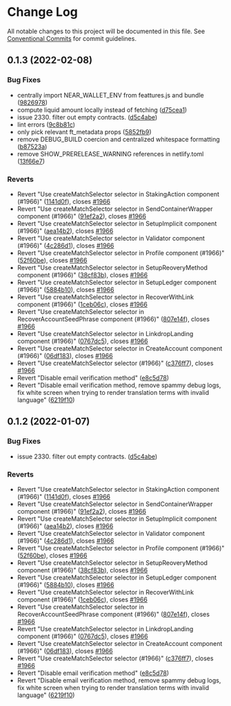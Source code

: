 # Change Log

All notable changes to this project will be documented in this file.
See [Conventional Commits](https://conventionalcommits.org) for commit guidelines.

## 0.1.3 (2022-02-08)


### Bug Fixes

* centrally import NEAR_WALLET_ENV from feattures.js and bundle ([9826978](https://github.com/near/near-wallet/commit/9826978014be945c05164cc365646c5bb8b8cc78))
* compute liquid amount locally instead of fetching ([d75cea1](https://github.com/near/near-wallet/commit/d75cea16b3ecc65221339bafefd90fdc719e17a4))
* issue 2330. filter out empty contracts. ([d5c4abe](https://github.com/near/near-wallet/commit/d5c4abebdc77399ef4f42ee6756d48b0802e40b5))
* lint errors ([9c8b81c](https://github.com/near/near-wallet/commit/9c8b81c09943eb7c41ed6fee62da390232fde4e4))
* only pick relevant ft_metadata props ([5852fb9](https://github.com/near/near-wallet/commit/5852fb996d37fa96deb596030432bc80d2fca683))
* remove DEBUG_BUILD coercion and centralized whitespace formatting ([b87523a](https://github.com/near/near-wallet/commit/b87523abebe02c4fd38651ee5e1c71d3f6c0ff64))
* remove SHOW_PRERELEASE_WARNING references in netlify.toml ([13f66e7](https://github.com/near/near-wallet/commit/13f66e7c7aaff01ac4ea4a06da8a8fee446eff14))


### Reverts

* Revert "Use createMatchSelector selector in StakingAction component (#1966)" ([1141d0f](https://github.com/near/near-wallet/commit/1141d0f81fa25c36d95060e72f5ddd2d1a9d4fa9)), closes [#1966](https://github.com/near/near-wallet/issues/1966)
* Revert "Use createMatchSelector selector in SendContainerWrapper component (#1966)" ([91ef2a2](https://github.com/near/near-wallet/commit/91ef2a2e6fc05db63ccef58d341fe564bb42472a)), closes [#1966](https://github.com/near/near-wallet/issues/1966)
* Revert "Use createMatchSelector selector in SetupImplicit component (#1966)" ([aea14b2](https://github.com/near/near-wallet/commit/aea14b2ce0f82c8468ac5fc870dc1c7a0adbdc15)), closes [#1966](https://github.com/near/near-wallet/issues/1966)
* Revert "Use createMatchSelector selector in Validator component (#1966)" ([4c286d1](https://github.com/near/near-wallet/commit/4c286d142d2c04a7a585aa23850faaca15e4b4ca)), closes [#1966](https://github.com/near/near-wallet/issues/1966)
* Revert "Use createMatchSelector selector in Profile component (#1966)" ([52f60be](https://github.com/near/near-wallet/commit/52f60beffe83b5326920e2d806d745ce00e409eb)), closes [#1966](https://github.com/near/near-wallet/issues/1966)
* Revert "Use createMatchSelector selector in SetupReoveryMethod component (#1966)" ([38cf83b](https://github.com/near/near-wallet/commit/38cf83b6cae9ea94f91d7683b32e26b3d54d7f37)), closes [#1966](https://github.com/near/near-wallet/issues/1966)
* Revert "Use createMatchSelector selector in SetupLedger component (#1966)" ([5884b10](https://github.com/near/near-wallet/commit/5884b103888d49cf655ee249e031ea26b5e45a9f)), closes [#1966](https://github.com/near/near-wallet/issues/1966)
* Revert "Use createMatchSelector selector in RecoverWithLink component (#1966)" ([1ceb06c](https://github.com/near/near-wallet/commit/1ceb06c4cb0c10fbb16ec86cc8f6ac65f67bd9a7)), closes [#1966](https://github.com/near/near-wallet/issues/1966)
* Revert "Use createMatchSelector selector in RecoverAccountSeedPhrase component (#1966)" ([807e14f](https://github.com/near/near-wallet/commit/807e14fda4db64316d3ca1b320d46b04b51f04ea)), closes [#1966](https://github.com/near/near-wallet/issues/1966)
* Revert "Use createMatchSelector selector in LinkdropLanding component (#1966)" ([0767dc5](https://github.com/near/near-wallet/commit/0767dc5a96fb4e3885feb619ce6cd70be3e21327)), closes [#1966](https://github.com/near/near-wallet/issues/1966)
* Revert "Use createMatchSelector selector in CreateAccount component (#1966)" ([06df183](https://github.com/near/near-wallet/commit/06df18366b5049caddb32ed09b62fda8dd2504c3)), closes [#1966](https://github.com/near/near-wallet/issues/1966)
* Revert "Use createMatchSelector selector (#1966)" ([c376ff7](https://github.com/near/near-wallet/commit/c376ff757bb39db1f4b582af98a5cb559473707a)), closes [#1966](https://github.com/near/near-wallet/issues/1966)
* Revert "Disable email verification method" ([e8c5d78](https://github.com/near/near-wallet/commit/e8c5d78dfae9184852c2b343d39ee6790bbc6e3a))
* Revert "Disable email verification method, remove spammy debug logs, fix white screen when trying to render translation terms with invalid language" ([6219f10](https://github.com/near/near-wallet/commit/6219f109029fae9098f7f5d059898bf3a95a7616))





## 0.1.2 (2022-01-07)


### Bug Fixes

* issue 2330. filter out empty contracts. ([d5c4abe](https://github.com/near/near-wallet/commit/d5c4abebdc77399ef4f42ee6756d48b0802e40b5))


### Reverts

* Revert "Use createMatchSelector selector in StakingAction component (#1966)" ([1141d0f](https://github.com/near/near-wallet/commit/1141d0f81fa25c36d95060e72f5ddd2d1a9d4fa9)), closes [#1966](https://github.com/near/near-wallet/issues/1966)
* Revert "Use createMatchSelector selector in SendContainerWrapper component (#1966)" ([91ef2a2](https://github.com/near/near-wallet/commit/91ef2a2e6fc05db63ccef58d341fe564bb42472a)), closes [#1966](https://github.com/near/near-wallet/issues/1966)
* Revert "Use createMatchSelector selector in SetupImplicit component (#1966)" ([aea14b2](https://github.com/near/near-wallet/commit/aea14b2ce0f82c8468ac5fc870dc1c7a0adbdc15)), closes [#1966](https://github.com/near/near-wallet/issues/1966)
* Revert "Use createMatchSelector selector in Validator component (#1966)" ([4c286d1](https://github.com/near/near-wallet/commit/4c286d142d2c04a7a585aa23850faaca15e4b4ca)), closes [#1966](https://github.com/near/near-wallet/issues/1966)
* Revert "Use createMatchSelector selector in Profile component (#1966)" ([52f60be](https://github.com/near/near-wallet/commit/52f60beffe83b5326920e2d806d745ce00e409eb)), closes [#1966](https://github.com/near/near-wallet/issues/1966)
* Revert "Use createMatchSelector selector in SetupReoveryMethod component (#1966)" ([38cf83b](https://github.com/near/near-wallet/commit/38cf83b6cae9ea94f91d7683b32e26b3d54d7f37)), closes [#1966](https://github.com/near/near-wallet/issues/1966)
* Revert "Use createMatchSelector selector in SetupLedger component (#1966)" ([5884b10](https://github.com/near/near-wallet/commit/5884b103888d49cf655ee249e031ea26b5e45a9f)), closes [#1966](https://github.com/near/near-wallet/issues/1966)
* Revert "Use createMatchSelector selector in RecoverWithLink component (#1966)" ([1ceb06c](https://github.com/near/near-wallet/commit/1ceb06c4cb0c10fbb16ec86cc8f6ac65f67bd9a7)), closes [#1966](https://github.com/near/near-wallet/issues/1966)
* Revert "Use createMatchSelector selector in RecoverAccountSeedPhrase component (#1966)" ([807e14f](https://github.com/near/near-wallet/commit/807e14fda4db64316d3ca1b320d46b04b51f04ea)), closes [#1966](https://github.com/near/near-wallet/issues/1966)
* Revert "Use createMatchSelector selector in LinkdropLanding component (#1966)" ([0767dc5](https://github.com/near/near-wallet/commit/0767dc5a96fb4e3885feb619ce6cd70be3e21327)), closes [#1966](https://github.com/near/near-wallet/issues/1966)
* Revert "Use createMatchSelector selector in CreateAccount component (#1966)" ([06df183](https://github.com/near/near-wallet/commit/06df18366b5049caddb32ed09b62fda8dd2504c3)), closes [#1966](https://github.com/near/near-wallet/issues/1966)
* Revert "Use createMatchSelector selector (#1966)" ([c376ff7](https://github.com/near/near-wallet/commit/c376ff757bb39db1f4b582af98a5cb559473707a)), closes [#1966](https://github.com/near/near-wallet/issues/1966)
* Revert "Disable email verification method" ([e8c5d78](https://github.com/near/near-wallet/commit/e8c5d78dfae9184852c2b343d39ee6790bbc6e3a))
* Revert "Disable email verification method, remove spammy debug logs, fix white screen when trying to render translation terms with invalid language" ([6219f10](https://github.com/near/near-wallet/commit/6219f109029fae9098f7f5d059898bf3a95a7616))

